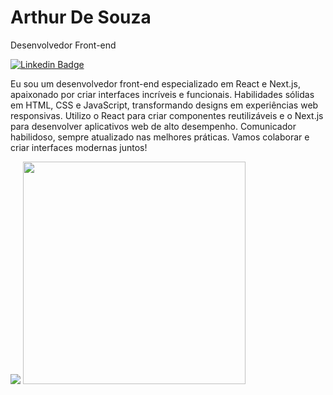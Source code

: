 <div>
  <h1>
    Arthur De Souza
  </h1>
</div>

Desenvolvedor Front-end

[![Linkedin Badge](https://img.shields.io/badge/-LinkedIn-5658dd?style=flat-square&logo=Linkedin&logoColor=white&link=https://www.linkedin.com/in/arthur-de-souza-dev/)](https://www.linkedin.com/in/arthur-de-souza-dev/) 



Eu sou um desenvolvedor front-end especializado em React e Next.js, apaixonado por criar interfaces incríveis e funcionais. Habilidades sólidas em HTML, CSS e JavaScript, transformando designs em experiências web responsivas. Utilizo o React para criar componentes reutilizáveis e o Next.js para desenvolver aplicativos web de alto desempenho. Comunicador habilidoso, sempre atualizado nas melhores práticas. Vamos colaborar e criar interfaces modernas juntos!



<div>
  <img src="https://github-readme-stats.vercel.app/api?username=ArthurSilv4&hide_border=true&theme=dark&show_icons=true&icon_color=5658dd">
  <img width="356" src="https://github-readme-stats.vercel.app/api/top-langs/?username=ArthurSilv4&layout=compact&hide_border=true&theme=dark&show_icons=true&icon_color=5658dd">
</div>
<br/>